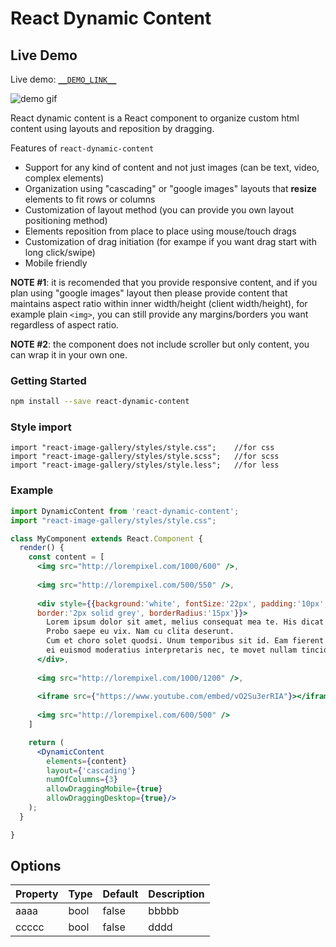 # React Dynamic Content

## Live Demo
Live demo: [`__DEMO_LINK__`](__DEMO_LINK__)

![demo gif](__GIF_LINK__)

React dynamic content is a React component to organize custom html content using layouts and reposition by dragging.

Features of `react-dynamic-content`
* Support for any kind of content and not just images (can be text, video, complex elements)
* Organization using "cascading" or "google images" layouts that **resize** elements to fit rows or columns
* Customization of layout method (you can provide you own layout positioning method)
* Elements reposition from place to place using mouse/touch drags
* Customization of drag initiation (for exampe if you want drag start with long click/swipe)
* Mobile friendly

**NOTE #1**: it is recomended that you provide responsive content, and if you plan using "google images" layout then please provide content that maintains aspect ratio within inner width/height (client width/height), for example plain `<img>`, you can still provide any margins/borders you want regardless of aspect ratio.

**NOTE #2**: the component does not include scroller but only content, you can wrap it in your own one.

### Getting Started

```bash
npm install --save react-dynamic-content
```

### Style import

```
import "react-image-gallery/styles/style.css";    //for css
import "react-image-gallery/styles/style.scss";   //for scss
import "react-image-gallery/styles/style.less";   //for less
```

### Example

```jsx
import DynamicContent from 'react-dynamic-content';
import "react-image-gallery/styles/style.css"; 

class MyComponent extends React.Component {
  render() {
    const content = [
      <img src="http://lorempixel.com/1000/600" />,
      
      <img src="http://lorempixel.com/500/550" />,
      
      <div style={{background:'white', fontSize:'22px', padding:'10px', 
      border:'2px solid grey', borderRadius:'15px'}}>
        Lorem ipsum dolor sit amet, melius consequat mea te. His dicat suscipit sadipscing an.
        Probo saepe eu vix. Nam cu clita deserunt.
        Cum et choro solet quodsi. Unum temporibus sit id. Eam fierent conclusionemque cu,
        ei euismod moderatius interpretaris nec, te movet nullam tincidunt vis.
      </div>,
      
      <img src="http://lorempixel.com/1000/1200" />,
      
      <iframe src={"https://www.youtube.com/embed/vO2Su3erRIA"}></iframe>,
      
      <img src="http://lorempixel.com/600/500" />
    ]

    return (
      <DynamicContent
        elements={content}
        layout={'cascading'}
        numOfColumns={3}
        allowDraggingMobile={true}
        allowDraggingDesktop={true}/>
    );
  }

}
```



## Options

Property	|	Type		|	Default		|	Description
:-----------------------|:--------------|:--------------|:--------------------------------
aaaa	|	bool	|	false	| bbbbb
ccccc	|	bool	|	false	| dddd
